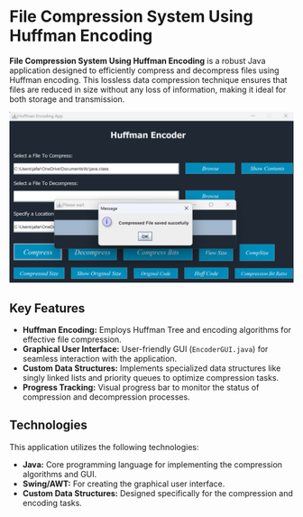 # File Compression System Using Huffman Encoding

**File Compression System Using Huffman Encoding** is a robust Java application designed to efficiently compress and decompress files using Huffman encoding. This lossless data compression technique ensures that files are reduced in size without any loss of information, making it ideal for both storage and transmission.

![File Compression System](https://github.com/JafarLone/JafarLone-Efficient_File_Compression/blob/main/photo.png?raw=true)

## Key Features

- **Huffman Encoding:** Employs Huffman Tree and encoding algorithms for effective file compression.
- **Graphical User Interface:** User-friendly GUI (`EncoderGUI.java`) for seamless interaction with the application.
- **Custom Data Structures:** Implements specialized data structures like singly linked lists and priority queues to optimize compression tasks.
- **Progress Tracking:** Visual progress bar to monitor the status of compression and decompression processes.

## Technologies

This application utilizes the following technologies:
- **Java:** Core programming language for implementing the compression algorithms and GUI.
- **Swing/AWT:** For creating the graphical user interface.
- **Custom Data Structures:** Designed specifically for the compression and encoding tasks.
